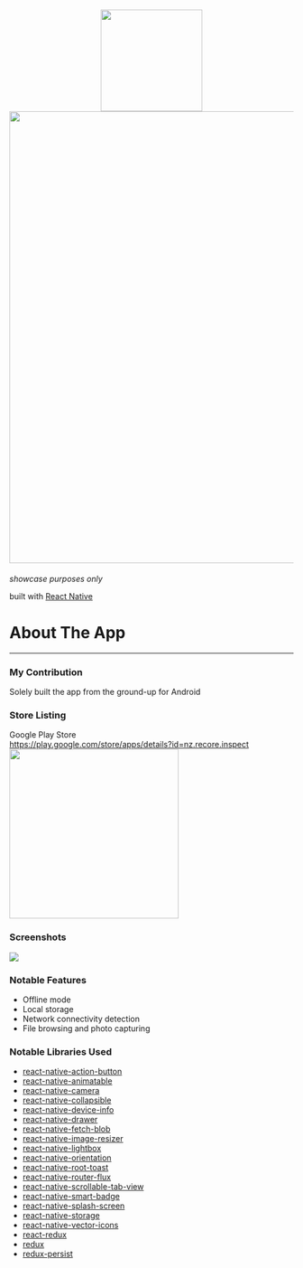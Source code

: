 <h1 align="center">
  <img src="https://user-images.githubusercontent.com/22584900/64799574-8fcfc300-d5b7-11e9-8f1d-b77abc4cc88b.png" width="180"/><br />
  <img src="https://user-images.githubusercontent.com/22584900/64799586-99592b00-d5b7-11e9-9274-5fd0a09fa52e.jpg" width="800" />
</h1>

<em>showcase purposes only</em>

built with [React Native](https://facebook.github.io/react-native/)

# About The App
------

### My Contribution
Solely built the app from the ground-up for Android

### Store Listing
Google Play Store  
https://play.google.com/store/apps/details?id=nz.recore.inspect  
<img src="https://user-images.githubusercontent.com/22584900/64800479-43858280-d5b9-11e9-9589-26d2e1f7b4b6.JPG" width="300"/>

### Screenshots
<img src="https://user-images.githubusercontent.com/22584900/64801036-42088a00-d5ba-11e9-8f18-fc1ffe18b0bd.jpg"/>

### Notable Features
* Offline mode
* Local storage
* Network connectivity detection
* File browsing and photo capturing

### Notable Libraries Used
* [react-native-action-button](https://github.com/mastermoo/react-native-action-button)
* [react-native-animatable](https://github.com/oblador/react-native-animatable)
* [react-native-camera](https://github.com/react-native-community/react-native-camera)
* [react-native-collapsible](https://github.com/oblador/react-native-collapsible)
* [react-native-device-info](https://github.com/rebeccahughes/react-native-device-info)
* [react-native-drawer](https://github.com/root-two/react-native-drawer)
* [react-native-fetch-blob](https://github.com/wkh237/react-native-fetch-blob)
* [react-native-image-resizer](https://github.com/bamlab/react-native-image-resizer)
* [react-native-lightbox](https://github.com/oblador/react-native-lightbox)
* [react-native-orientation](https://github.com/yamill/react-native-orientation)
* [react-native-root-toast](https://github.com/magicismight/react-native-root-toast)
* [react-native-router-flux](https://github.com/aksonov/react-native-router-flux)
* [react-native-scrollable-tab-view](https://github.com/ptomasroos/react-native-scrollable-tab-view)
* [react-native-smart-badge](https://github.com/react-native-component/react-native-smart-badge)
* [react-native-splash-screen](https://github.com/crazycodeboy/react-native-splash-screen)
* [react-native-storage](https://github.com/sunnylqm/react-native-storage)
* [react-native-vector-icons](https://github.com/oblador/react-native-vector-icons)
* [react-redux](https://github.com/reduxjs/react-redux)
* [redux](https://github.com/reduxjs/redux)
* [redux-persist](https://github.com/rt2zz/redux-persist)
